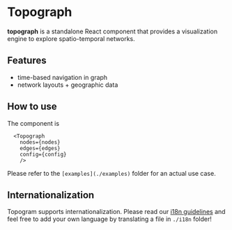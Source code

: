 # Topograph

**topograph** is a standalone React component that provides a visualization engine to explore spatio-temporal networks.

## Features

* time-based navigation in graph
* network layouts + geographic data

## How to use

The component is

```
  <Topograph
    nodes={nodes}
    edges={edges}
    config={config}
    />
```

Please refer to the `[examples](./examples)` folder for an actual use case.

## Internationalization

Topogram supports internationalization. Please read our [i18n guidelines](https://github.com/topogram/topogram/wiki/App-translation) and feel free to add your own language by translating a file in `./i18n` folder!
